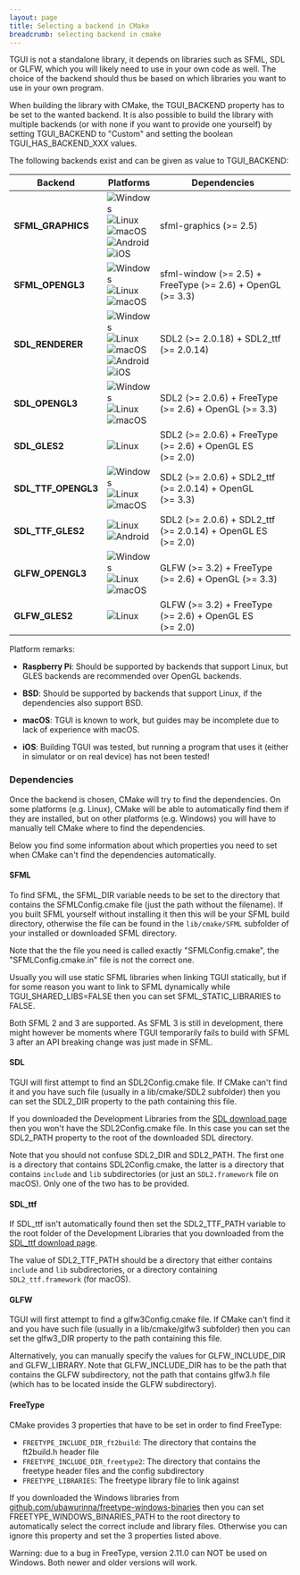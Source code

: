 ```yaml
---
layout: page
title: Selecting a backend in CMake
breadcrumb: selecting backend in cmake
---
```


TGUI is not a standalone library, it depends on libraries such as SFML, SDL or GLFW, which you will likely need to use in your own code as well. The choice of the backend should thus be based on which libraries you want to use in your own program.

When building the library with CMake, the TGUI\_BACKEND property has to be set to the wanted backend. It is also possible to build the library with multiple backends (or with none if you want to provide one yourself) by setting TGUI\_BACKEND to "Custom" and setting the boolean TGUI\_HAS\_BACKEND\_XXX values.

The following backends exist and can be given as value to TGUI\_BACKEND:
<table class="with-borders">
  <thead>
    <tr>
      <th>Backend</th>
      <th>Platforms</th>
      <th>Dependencies</th>
    </tr>
  </thead>
  <tbody>
    <tr>
      <td><strong>SFML_GRAPHICS</strong></td>
      <td>
        <div class="platform-icon"><img src="/resources/PlatformIcons/Windows.svg" title="Windows"/></div>
        <div class="platform-icon"><img src="/resources/PlatformIcons/Linux.svg" title="Linux"/></div>
        <div class="platform-icon"><img src="/resources/PlatformIcons/macOS.svg" title="macOS" class="dark-compatible"/></div>
        <div class="platform-icon"><img src="/resources/PlatformIcons/Android.svg" title="Android"/></div>
        <div class="platform-icon">
          <picture class="dark-compatible">
            <source srcset="/resources/PlatformIcons/iOS-white.svg" media="(prefers-color-scheme: dark)">
            <img src="/resources/PlatformIcons/iOS.svg" title="iOS"/>
          </picture>
        </div>
      </td>
      <td>sfml-graphics <span class="BackendDependencyVersion">(>=&nbsp;2.5)</span></td>
    </tr>
    <tr>
      <td><strong>SFML_OPENGL3</strong></td>
      <td>
        <div class="platform-icon"><img src="/resources/PlatformIcons/Windows.svg" title="Windows"/></div>
        <div class="platform-icon"><img src="/resources/PlatformIcons/Linux.svg" title="Linux"/></div>
        <div class="platform-icon"><img src="/resources/PlatformIcons/macOS.svg" title="macOS" class="dark-compatible"/></div>
        <div class="platform-icon"></div>
        <div class="platform-icon"></div>
      </td>
      <td>sfml-window <span class="BackendDependencyVersion">(>=&nbsp;2.5) +</span> FreeType <span class="BackendDependencyVersion">(>=&nbsp;2.6) +</span> OpenGL <span class="BackendDependencyVersion">(>=&nbsp;3.3)</span></td>
    </tr>
    <tr>
      <td><strong>SDL_RENDERER</strong></td>
      <td>
        <div class="platform-icon"><img src="/resources/PlatformIcons/Windows.svg" title="Windows"/></div>
        <div class="platform-icon"><img src="/resources/PlatformIcons/Linux.svg" title="Linux"/></div>
        <div class="platform-icon"><img src="/resources/PlatformIcons/macOS.svg" title="macOS" class="dark-compatible"/></div>
        <div class="platform-icon"><img src="/resources/PlatformIcons/Android.svg" title="Android"/></div>
        <div class="platform-icon">
          <picture class="dark-compatible">
            <source srcset="/resources/PlatformIcons/iOS-white.svg" media="(prefers-color-scheme: dark)">
            <img src="/resources/PlatformIcons/iOS.svg" title="iOS"/>
          </picture>
        </div>
      </td>
      <td>SDL2 <span class="BackendDependencyVersion">(>=&nbsp;2.0.18) +</span> SDL2_ttf <span class="BackendDependencyVersion">(>=&nbsp;2.0.14)</span></td>
    </tr>
    <tr>
      <td><strong>SDL_OPENGL3</strong></td>
      <td>
        <div class="platform-icon"><img src="/resources/PlatformIcons/Windows.svg" title="Windows"/></div>
        <div class="platform-icon"><img src="/resources/PlatformIcons/Linux.svg" title="Linux"/></div>
        <div class="platform-icon"><img src="/resources/PlatformIcons/macOS.svg" title="macOS" class="dark-compatible"/></div>
        <div class="platform-icon"></div>
        <div class="platform-icon"></div>
      </td>
      <td>SDL2 <span class="BackendDependencyVersion">(>=&nbsp;2.0.6) +</span> FreeType <span class="BackendDependencyVersion">(>=&nbsp;2.6) +</span> OpenGL <span class="BackendDependencyVersion">(>=&nbsp;3.3)</span></td>
    </tr>
    <tr>
      <td><strong>SDL_GLES2</strong></td>
      <td>
        <div class="platform-icon"></div>
        <div class="platform-icon"><img src="/resources/PlatformIcons/Linux.svg" title="Linux"/></div>
        <div class="platform-icon"></div>
        <div class="platform-icon"></div>
        <div class="platform-icon"></div>
      </td>
      <td>SDL2 <span class="BackendDependencyVersion">(>=&nbsp;2.0.6) +</span> FreeType <span class="BackendDependencyVersion">(>=&nbsp;2.6) +</span> OpenGL ES <span class="BackendDependencyVersion">(>=&nbsp;2.0)</span></td>
    </tr>
    <tr>
      <td><strong>SDL_TTF_OPENGL3</strong></td>
      <td>
        <div class="platform-icon"><img src="/resources/PlatformIcons/Windows.svg" title="Windows"/></div>
        <div class="platform-icon"><img src="/resources/PlatformIcons/Linux.svg" title="Linux"/></div>
        <div class="platform-icon"><img src="/resources/PlatformIcons/macOS.svg" title="macOS" class="dark-compatible"/></div>
        <div class="platform-icon"></div>
        <div class="platform-icon"></div>
      </td>
      <td>SDL2 <span class="BackendDependencyVersion">(>=&nbsp;2.0.6) +</span> SDL2_ttf <span class="BackendDependencyVersion">(>=&nbsp;2.0.14) +</span> OpenGL <span class="BackendDependencyVersion">(>=&nbsp;3.3)</span></td>
    </tr>
    <tr>
      <td><strong>SDL_TTF_GLES2</strong></td>
      <td>
        <div class="platform-icon"></div>
        <div class="platform-icon"><img src="/resources/PlatformIcons/Linux.svg" title="Linux"/></div>
        <div class="platform-icon"></div>
        <div class="platform-icon"><img src="/resources/PlatformIcons/Android.svg" title="Android"/></div>
        <div class="platform-icon"></div>
      </td>
      <td>SDL2 <span class="BackendDependencyVersion">(>=&nbsp;2.0.6) +</span> SDL2_ttf <span class="BackendDependencyVersion">(>=&nbsp;2.0.14) +</span> OpenGL ES <span class="BackendDependencyVersion">(>=&nbsp;2.0)</span></td>
    </tr>
    <tr>
      <td><strong>GLFW_OPENGL3</strong></td>
      <td>
        <div class="platform-icon"><img src="/resources/PlatformIcons/Windows.svg" title="Windows"/></div>
        <div class="platform-icon"><img src="/resources/PlatformIcons/Linux.svg" title="Linux"/></div>
        <div class="platform-icon"><img src="/resources/PlatformIcons/macOS.svg" title="macOS" class="dark-compatible"/></div>
        <div class="platform-icon"></div>
        <div class="platform-icon"></div>
      </td>
      <td>GLFW <span class="BackendDependencyVersion">(>=&nbsp;3.2) +</span> FreeType <span class="BackendDependencyVersion">(>=&nbsp;2.6) +</span> OpenGL <span class="BackendDependencyVersion">(>=&nbsp;3.3)</span></td>
    </tr>
    <tr>
      <td><strong>GLFW_GLES2</strong></td>
      <td>
        <div class="platform-icon"></div>
        <div class="platform-icon"><img src="/resources/PlatformIcons/Linux.svg" title="Linux"/></div>
        <div class="platform-icon"></div>
        <div class="platform-icon"></div>
        <div class="platform-icon"></div>
      </td>
      <td>GLFW <span class="BackendDependencyVersion">(>=&nbsp;3.2) +</span> FreeType <span class="BackendDependencyVersion">(>=&nbsp;2.6) +</span> OpenGL ES <span class="BackendDependencyVersion">(>=&nbsp;2.0)</span></td>
    </tr>
  </tbody>
</table>

Platform remarks:

- **Raspberry Pi**: Should be supported by backends that support Linux, but GLES backends are recommended over OpenGL backends.

- **BSD**: Should be supported by backends that support Linux, if the dependencies also support BSD.

- **macOS**: TGUI is known to work, but guides may be incomplete due to lack of experience with macOS.

- **iOS**: Building TGUI was tested, but running a program that uses it (either in simulator or on real device) has not been tested!


### Dependencies

Once the backend is chosen, CMake will try to find the dependencies. On some platforms (e.g. Linux), CMake will be able to automatically find them if they are installed, but on other platforms (e.g. Windows) you will have to manually tell CMake where to find the dependencies.

Below you find some information about which properties you need to set when CMake can't find the dependencies automatically.

#### SFML

To find SFML, the SFML\_DIR variable needs to be set to the directory that contains the SFMLConfig.cmake file (just the path without the filename). If you built SFML yourself without installing it then this will be your SFML build directory, otherwise the file can be found in the `lib/cmake/SFML` subfolder of your installed or downloaded SFML directory.

Note that the the file you need is called exactly "SFMLConfig.cmake", the "SFMLConfig.cmake.in" file is not the correct one.

Usually you will use static SFML libraries when linking TGUI statically, but if for some reason you want to link to SFML dynamically while TGUI\_SHARED\_LIBS=FALSE then you can set SFML\_STATIC\_LIBRARIES to FALSE.

Both SFML 2 and 3 are supported. As SFML 3 is still in development, there might however be moments where TGUI temporarily fails to build with SFML 3 after an API breaking change was just made in SFML.

#### SDL

TGUI will first attempt to find an SDL2Config.cmake file. If CMake can't find it and you have such file (usually in a lib/cmake/SDL2 subfolder) then you can set the SDL2\_DIR property to the path containing this file.

If you downloaded the Development Libraries from the [SDL download page](https://libsdl.org/download-2.0.php) then you won't have the SDL2Config.cmake file. In this case you can set the SDL2\_PATH property to the root of the downloaded SDL directory.

Note that you should not confuse SDL2\_DIR and SDL2\_PATH. The first one is a directory that contains SDL2Config.cmake, the latter is a directory that contains `include` and `lib` subdirectories (or just an `SDL2.framework` file on macOS). Only one of the two has to be provided.

#### SDL_ttf

If SDL\_ttf isn't automatically found then set the SDL2\_TTF\_PATH variable to the root folder of the Development Libraries that you downloaded from the [SDL\_ttf download page](https://www.libsdl.org/projects/SDL_ttf/).

The value of SDL2\_TTF\_PATH should be a directory that either contains `include` and `lib` subdirectories, or a directory containing `SDL2_ttf.framework` (for macOS).

#### GLFW

TGUI will first attempt to find a glfw3Config.cmake file. If CMake can't find it and you have such file (usually in a lib/cmake/glfw3 subfolder) then you can set the glfw3\_DIR property to the path containing this file.

Alternatively, you can manually specify the values for GLFW\_INCLUDE\_DIR and GLFW\_LIBRARY. Note that GLFW\_INCLUDE\_DIR has to be the path that contains the GLFW subdirectory, not the path that contains glfw3.h file (which has to be located inside the GLFW subdirectory).

#### FreeType

CMake provides 3 properties that have to be set in order to find FreeType:
- `FREETYPE_INCLUDE_DIR_ft2build`: The directory that contains the ft2build.h header file
- `FREETYPE_INCLUDE_DIR_freetype2`: The directory that contains the freetype header files and the config subdirectory
- `FREETYPE_LIBRARIES`: The freetype library file to link against

If you downloaded the Windows libraries from [github.com/ubawurinna/freetype-windows-binaries](https://github.com/ubawurinna/freetype-windows-binaries) then you can set FREETYPE\_WINDOWS\_BINARIES\_PATH to the root directory to automatically select the correct include and library files. Otherwise you can ignore this property and set the 3 properties listed above.

Warning: due to a bug in FreeType, version 2.11.0 can NOT be used on Windows. Both newer and older versions will work.
